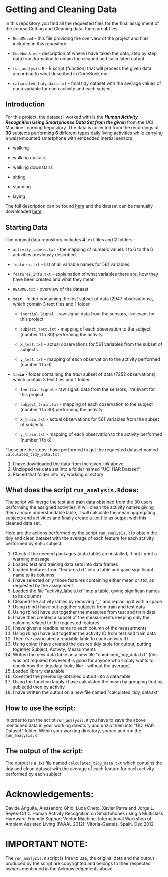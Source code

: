 
Getting and Cleaning Data
================================================

In this repository you find all the requested files for the final assignment of the course Getting and Cleaning data, there are **4** files:


- `ReadMe.md` - this file providing the overview of the project and files included in this repository

- `Codebook.md` - description of where i have taken the data, step by step data transformation to obtain the cleaned and calculated output

- `run_analysis.R` - R script (function) that will process the given data according to what described in CodeBook.md

- `calculated_tidy_data.txt` - final tidy dataset with the average values of each variable for each activity and each subject

## Introduction

For this project, the dataset I worked with is the ***Human Activity Recognition Using Smartphones Data Set  from the given*** from the UCI Machine Learning Repository. The data is collected from the recordings of **30** subjects performing **6** different types daily living activities while carrying a waist-mounted smartphone with embedded inertial sensors: 

- walking

- walking upstairs

- walking downstairs

- sitting

- standing

- laying

The full description can be found  [here](http://archive.ics.uci.edu/ml/datasets/Human+Activity+Recognition+Using+Smartphones) and the dataset can be manually downloaded [here](https://d396qusza40orc.cloudfront.net/getdata%2Fprojectfiles%2FUCI%20HAR%20Dataset.zip).


## Starting Data

The original data repository includes **4** text files and **2** folders:

- `activity_labels.txt` - the mapping of numeric values 1 to 6 to the 6 activities previously described

- `features.txt` - list of all variable names for 561 variables

- `features_info.txt` - explaination of what variables there are, how they have been created and what they mean

- `README.txt` - overview of the dataset

- **`test`** - folder containing the *test* subset of data (2947 observations), which contain 3 text files and 1 folder

    - `Inertial Signal` - raw signal data from the sensors, irrelevant for this project
    
    - `subject_test.txt` - mapping of each observation to the subject (number 1 to 30) performing the activity
    
    - `X_test.txt` - actual observations for 561 variables from the subset of subjects
    
    - `y_test.txt` - mapping of each observation to the activity performed (number 1 to 6)

- **`train`** - folder containing the *train* subset of data (7252 observations), which contain 3 text files and 1 folder

    - `Inertial Signal` - raw signal data from the sensors, irrelevant for this project
    
    - `subject_train.txt` - mapping of each observation to the subject (number 1 to 30) performing the activity
    
    - `X_train.txt` - actual observations for 561 variables from the subset of subjects
    
    - `y_train.txt` - mapping of each observation to the activity performed (number 1 to 6)
    

These are the steps i have performed to get the requested dataset named `calculated_tidy_data.txt`

1. I have downloaded the data from the given link above
2. Unzipped the data set into a folder named "UCI HAR Dataset"
3. Placed that folder into my working directory

## What does the script `run_analysis.R`does:

The script will merge the test and train data obtained from the 30 users performing the assigned activities, it will clean the activity names giving them a more understandable lable, it will calculate the mean aggregating subjects and activities and finally create a .txt file as output with this cleaned data set.

Here are the actions performed by the script `run_analysis.R` to obtain the tidy and clean dataset with the average of each feature for each activity performed by eahc subject:

1. Check if the needed packages (data.table) are installed, if not i print a warning message
2. Loaded test and training data sets into data frames
3. Loaded features from "features.txt" into a table and gave significant name to its columns
4. I have selected only those features containing either mean or std, as requested by the assignment
5. Loaded the file "activity_labels.txt" into a table, giving significan names to its columns
6. Cleaned the activity lables by removing "_" and replacing it with a space
7. Using rbind i have put together subjects from train and test data
8. Using rbind i have put together the measures from test and train data
9. I have then created a subset of the measurments keeping only the columns related to the requested features
10. I have given a readble name to each column of the measurments
11. Using rbing i have put together the activity ID from test and train data
12. Then i've associated a readable lable to each activity ID
13. Using cbind i have created the desired tidy table for output, putting together Subject, Activity, Measurments
14. Written the new data table on a new file "combined_tidy_data.txt" (this was not required however it is good for anyone who simply wants to check how the tidy data looks like - without the average)
15. Loaded library data.table
16. Coverted the previously obtained output into a data.table
17. Using the function lapply i have calculated the mean by grouping first by subjectId then by activity
18. I have written the output on a new file named "calculated_tidy_data.txt"

## How to use the script:
In order to run the script `run_analysis.R` you have to save the above mentioned data in your working directory and unzip them into "UCI HAR Dataset" folder.
Within your working directory, source and run the `run_analysis.R`

## The output of the script:
The output is a .txt file named `calculated_tidy_data.txt` which contains the tidy and clean dataset with the average of each feature for each activity performed by each subject

Acknowledgements:
=================
Davide Anguita, Alessandro Ghio, Luca Oneto, Xavier Parra and Jorge L. Reyes-Ortiz. Human Activity Recognition on Smartphones using a Multiclass Hardware-Friendly Support Vector Machine. International Workshop of Ambient Assisted Living (IWAAL 2012). Vitoria-Gasteiz, Spain. Dec 2012

IMPORTANT NOTE:
=================
The `run_analysis.R` script is free to use, the original data and the output produced by the script are copyrighted and belongs to their respected owners mentioned in the Acknowledgements above.

